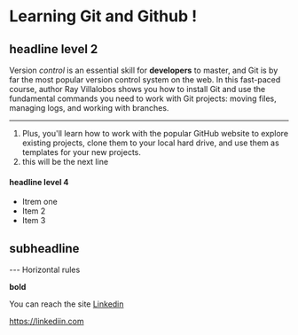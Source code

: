 Learning Git and Github !
========

headline level 2 
------

Version _control_ is an essential skill for **developers** to master, and Git is by far the most popular version control system on the web. In this fast-paced course, author Ray Villalobos shows you how to install Git and use the fundamental commands you need to work with Git projects: moving files, managing logs, and working with branches.
***
1. Plus, you'll learn how to work with the popular GitHub website to explore existing projects, clone them to your local hard drive, and use them as templates for your new projects.
1. this will be the next line
#### headline level 4 
* Itrem one
* Item 2
* Item 3
## subheadline  
--- Horizontal rules

**bold**

You can reach the site [Linkedin](https://linkedin.com)

https://linkediin.com


